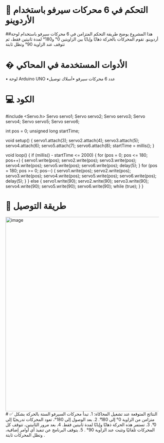 # 🔧 التحكم في 6 محركات سيرفو باستخدام الأردوينو
##هذا المشروع يوضح طريقة التحكم المتزامن في 6 محركات سيرفو باستخدام لوحة أردوينو. تقوم المحركات بالحركة ذهابًا وإيابًا بين الزاويتين 0° و180° لمدة ثانيتين فقط، ثم تتوقف عند الزاوية 90° وتظل ثابتة

# � الأدوات المستخدمة في المحاكي
•	لوحة Arduino UNO
•عدد 6 محركات سيرفو
•أسلاك توصيل
 # 💻 الكود 
 #include <Servo.h>
Servo servo1;
Servo servo2;
Servo servo3;
Servo servo4;
Servo servo5;
Servo servo6;

int pos = 0;
unsigned long startTime;

void setup() {
  servo1.attach(3);
  servo2.attach(4);
  servo3.attach(5);
  servo4.attach(6);
  servo5.attach(7);
  servo6.attach(8);
  startTime = millis();
}

void loop() {
  if (millis() - startTime <= 2000) {
    for (pos = 0; pos <= 180; pos++) {
      servo1.write(pos);
      servo2.write(pos);
      servo3.write(pos);
      servo4.write(pos);
      servo5.write(pos);
      servo6.write(pos);
      delay(5);
    }
    for (pos = 180; pos >= 0; pos--) {
      servo1.write(pos);
      servo2.write(pos);
      servo3.write(pos);
      servo4.write(pos);
      servo5.write(pos);
      servo6.write(pos);
      delay(5);
    }
  } else {
    servo1.write(90);
    servo2.write(90);
    servo3.write(90);
    servo4.write(90);
    servo5.write(90);
    servo6.write(90);
    while (true);
  }
}
# 🔌 طريقة التوصيل
<img width="723" height="637" alt="image" src="https://github.com/user-attachments/assets/7f07301b-ef3c-4873-8aae-fe095200f60f" />
# ✅ النتائج المتوقعة
عند تشغيل المحاكاة:
	1.	تبدأ محركات السيرفو الستة بالحركة بشكل متزامن من الزاوية 0° إلى 180°.
	2.	بعد الوصول إلى 180°، تعود المحركات تدريجيًا إلى 0°.
	3.	تستمر هذه الحركة ذهابًا وإيابًا لمدة ثانيتين فقط.
	4.	بعد مرور الثانيتين، تتوقف كل المحركات تلقائيًا وتثبت عند الزاوية 90° .
	5.	يتوقف البرنامج عن تنفيذ أي أوامر إضافية، وتظل المحركات ثابتة .
